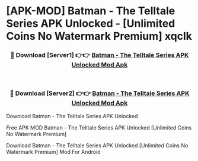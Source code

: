 # [APK-MOD] Batman - The Telltale Series APK Unlocked - [Unlimited Coins No Watermark Premium] xqclk



<div align="center">
<h3>🔴 Download [Server1] 👉👉 <a href="https://momento.my/?title=Batman_-_The_Telltale_Series_APK_Unlocked">Batman - The Telltale Series APK Unlocked Mod Apk</a></h3><br>

<h3>🔴 Download [Server2] 👉👉 <a href="https://momento.my/?title=Batman_-_The_Telltale_Series_APK_Unlocked">Batman - The Telltale Series APK Unlocked Mod Apk</a></h3>
</div>



Download Batman - The Telltale Series APK Unlocked 

Free APK MOD Batman - The Telltale Series APK Unlocked [Unlimited Coins No Watermark Premium]

Download Batman - The Telltale Series APK Unlocked [Unlimited Coins No Watermark Premium] Mod For Android
